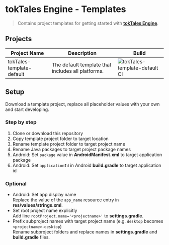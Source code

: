 # tokTales Engine - Templates

> Contains project templates for getting started with **[tokTales Engine](https://github.com/Tokelon/tokTales)**.

## Projects

| Project Name | Description | Build |
| ------------ | ----------- | ----- |
| tokTales-template-default | The default template that includes all platforms. | ![tokTales-template-default CI](https://github.com/Tokelon/tokTales-templates/workflows/tokTales-template-default%20CI/badge.svg) |

## Setup

Download a template project, replace all placeholder values with your own and start developing.

### Step by step

1. Clone or download this repository
2. Copy template project folder to target location
3. Rename template project folder to target project name
4. Rename Java packages to target project package names
5. Android: Set `package` value in **AndroidManifest.xml** to target application package
6. Android: Set `applicationId` in Android **build.gradle** to target application id

### Optional

- Android: Set app display name  
Replace the value of the `app_name` resource entry in **res/values/strings.xml**.
- Set root project name explicitly  
Add line `rootProject.name='<projectname>'` to **settings.gradle**.
- Prefix subproject names with target project name (e.g. `desktop` becomes `<projectname>-desktop`)  
Rename subproject folders and replace names in **settings.gradle** and **build.gradle** files.
